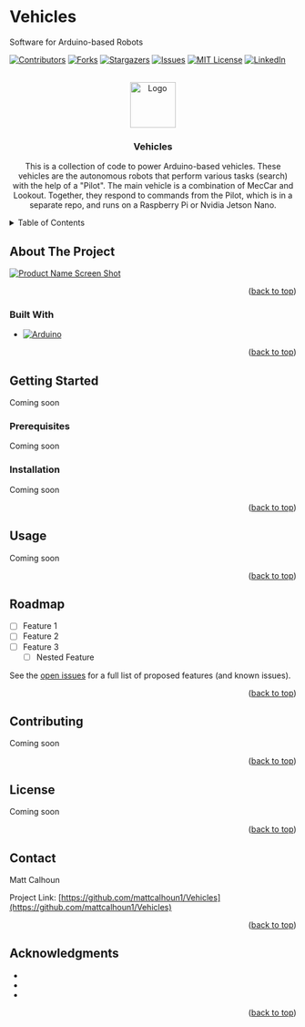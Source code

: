 # Vehicles
Software for Arduino-based Robots

<!-- PROJECT SHIELDS -->
<!--
*** I'm using markdown "reference style" links for readability.
*** Reference links are enclosed in brackets [ ] instead of parentheses ( ).
*** See the bottom of this document for the declaration of the reference variables
*** for contributors-url, forks-url, etc. This is an optional, concise syntax you may use.
*** https://www.markdownguide.org/basic-syntax/#reference-style-links
-->
[![Contributors][contributors-shield]][contributors-url]
[![Forks][forks-shield]][forks-url]
[![Stargazers][stars-shield]][stars-url]
[![Issues][issues-shield]][issues-url]
[![MIT License][license-shield]][license-url]
[![LinkedIn][linkedin-shield]][linkedin-url]



<!-- PROJECT LOGO -->
<br />
<div align="center">
  <a href="https://github.com/mattcalhoun1/Vehicles">
    <img src="images/logo.png" alt="Logo" width="80" height="80">
  </a>

<h3 align="center">Vehicles</h3>

  <p align="center">
    This is a collection of code to power Arduino-based vehicles. These vehicles are 
    the autonomous robots that perform various tasks (search) with the help of a "Pilot".
    The main vehicle is a combination of MecCar and Lookout. Together, they respond
    to commands from the Pilot, which is in a separate repo, and runs on a Raspberry Pi or Nvidia Jetson Nano.
  </p>
</div>



<!-- TABLE OF CONTENTS -->
<details>
  <summary>Table of Contents</summary>
  <ol>
    <li>
      <a href="#about-the-project">About The Project</a>
      <ul>
        <li><a href="#built-with">Built With</a></li>
      </ul>
    </li>
    <li>
      <a href="#getting-started">Getting Started</a>
      <ul>
        <li><a href="#prerequisites">Prerequisites</a></li>
        <li><a href="#installation">Installation</a></li>
      </ul>
    </li>
    <li><a href="#usage">Usage</a></li>
    <li><a href="#roadmap">Roadmap</a></li>
    <li><a href="#contributing">Contributing</a></li>
    <li><a href="#license">License</a></li>
    <li><a href="#contact">Contact</a></li>
    <li><a href="#acknowledgments">Acknowledgments</a></li>
  </ol>
</details>



<!-- ABOUT THE PROJECT -->
## About The Project

[![Product Name Screen Shot][product-screenshot]](https://example.com)

<p align="right">(<a href="#readme-top">back to top</a>)</p>



### Built With

* [![Arduino][Arduino.cc]][Arduino-url]

<p align="right">(<a href="#readme-top">back to top</a>)</p>



<!-- GETTING STARTED -->
## Getting Started

Coming soon

### Prerequisites

Coming soon

### Installation

Coming soon

<p align="right">(<a href="#readme-top">back to top</a>)</p>



<!-- USAGE EXAMPLES -->
## Usage

Coming soon

<p align="right">(<a href="#readme-top">back to top</a>)</p>



<!-- ROADMAP -->
## Roadmap

- [ ] Feature 1
- [ ] Feature 2
- [ ] Feature 3
    - [ ] Nested Feature

See the [open issues](https://github.com/github_username/repo_name/issues) for a full list of proposed features (and known issues).

<p align="right">(<a href="#readme-top">back to top</a>)</p>



<!-- CONTRIBUTING -->
## Contributing

Coming soon

<p align="right">(<a href="#readme-top">back to top</a>)</p>



<!-- LICENSE -->
## License

Coming soon

<p align="right">(<a href="#readme-top">back to top</a>)</p>



<!-- CONTACT -->
## Contact

Matt Calhoun

Project Link: [https://github.com/mattcalhoun1/Vehicles](https://github.com/mattcalhoun1/Vehicles)

<p align="right">(<a href="#readme-top">back to top</a>)</p>



<!-- ACKNOWLEDGMENTS -->
## Acknowledgments

* []()
* []()
* []()

<p align="right">(<a href="#readme-top">back to top</a>)</p>



<!-- MARKDOWN LINKS & IMAGES -->
<!-- https://www.markdownguide.org/basic-syntax/#reference-style-links -->
[contributors-shield]: https://img.shields.io/github/contributors/github_username/repo_name.svg?style=for-the-badge
[contributors-url]: https://github.com/mattcalhoun1/Vehicles/graphs/contributors
[forks-shield]: https://img.shields.io/github/forks/github_username/repo_name.svg?style=for-the-badge
[forks-url]: https://github.com/mattcalhoun1/Vehicles/network/members
[stars-shield]: https://img.shields.io/github/stars/github_username/repo_name.svg?style=for-the-badge
[stars-url]: https://github.com/mattcalhoun1/Vehicles/stargazers
[issues-shield]: https://img.shields.io/github/issues/github_username/repo_name.svg?style=for-the-badge
[issues-url]: https://github.com/mattcalhoun1/Vehicles/issues
[license-shield]: https://img.shields.io/github/license/github_username/repo_name.svg?style=for-the-badge
[license-url]: https://github.com/mattcalhoun1/Vehicles/blob/master/LICENSE.txt
[linkedin-shield]: https://img.shields.io/badge/-LinkedIn-black.svg?style=for-the-badge&logo=linkedin&colorB=555
[linkedin-url]: https://linkedin.com/in/matt-calhoun-74572828
[product-screenshot]: images/screenshot.png
[Arduino.cc]: http://arduino.cc/en/uploads/Trademark/ArduinoCommunityLogo.png
[Arduino-url]: https://www.arduino.cc/
